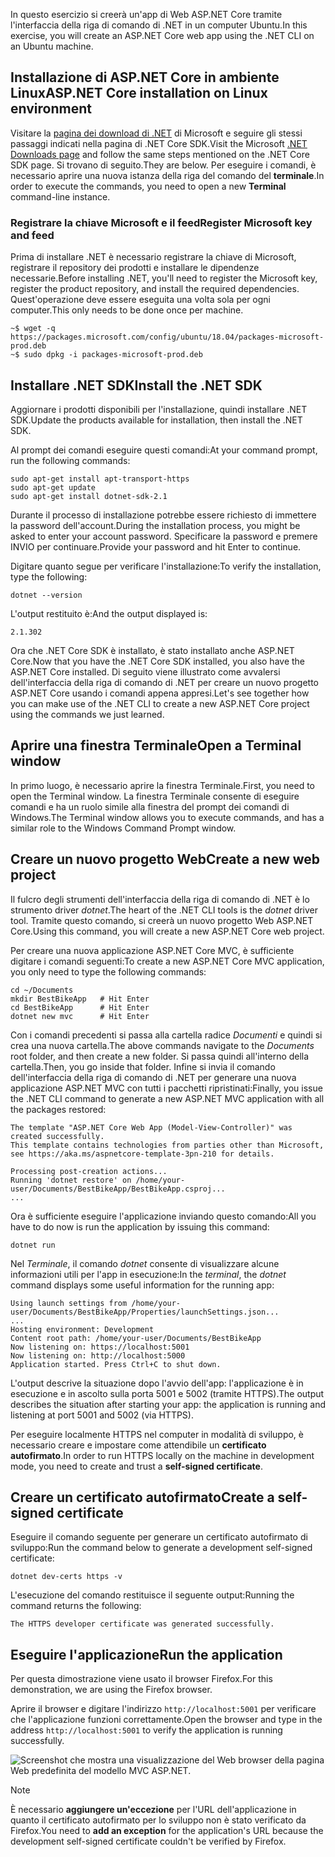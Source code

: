 <span data-ttu-id="0222e-101">In questo esercizio si creerà un'app di Web ASP.NET Core tramite l'interfaccia della riga di comando di .NET in un computer Ubuntu.</span><span class="sxs-lookup"><span data-stu-id="0222e-101">In this exercise, you will create an ASP.NET Core web app using the .NET CLI on an Ubuntu machine.</span></span>

## <a name="aspnet-core-installation-on-linux-environment"></a><span data-ttu-id="0222e-102">Installazione di ASP.NET Core in ambiente Linux</span><span class="sxs-lookup"><span data-stu-id="0222e-102">ASP.NET Core installation on Linux environment</span></span>

<span data-ttu-id="0222e-103">Visitare la [pagina dei download di .NET](https://www.microsoft.com/net/download) di Microsoft e seguire gli stessi passaggi indicati nella pagina di .NET Core SDK.</span><span class="sxs-lookup"><span data-stu-id="0222e-103">Visit the Microsoft [.NET Downloads page](https://www.microsoft.com/net/download) and follow the same steps mentioned on the .NET Core SDK page.</span></span> <span data-ttu-id="0222e-104">Si trovano di seguito.</span><span class="sxs-lookup"><span data-stu-id="0222e-104">They are below.</span></span> <span data-ttu-id="0222e-105">Per eseguire i comandi, è necessario aprire una nuova istanza della riga del comando del **terminale**.</span><span class="sxs-lookup"><span data-stu-id="0222e-105">In order to execute the commands, you need to open a new **Terminal** command-line instance.</span></span>

### <a name="register-microsoft-key-and-feed"></a><span data-ttu-id="0222e-106">Registrare la chiave Microsoft e il feed</span><span class="sxs-lookup"><span data-stu-id="0222e-106">Register Microsoft key and feed</span></span>

<span data-ttu-id="0222e-107">Prima di installare .NET è necessario registrare la chiave di Microsoft, registrare il repository dei prodotti e installare le dipendenze necessarie.</span><span class="sxs-lookup"><span data-stu-id="0222e-107">Before installing .NET, you'll need to register the Microsoft key, register the product repository, and install the required dependencies.</span></span> <span data-ttu-id="0222e-108">Quest'operazione deve essere eseguita una volta sola per ogni computer.</span><span class="sxs-lookup"><span data-stu-id="0222e-108">This only needs to be done once per machine.</span></span>

```console
~$ wget -q https://packages.microsoft.com/config/ubuntu/18.04/packages-microsoft-prod.deb
~$ sudo dpkg -i packages-microsoft-prod.deb
```

## <a name="install-the-net-sdk"></a><span data-ttu-id="0222e-109">Installare .NET SDK</span><span class="sxs-lookup"><span data-stu-id="0222e-109">Install the .NET SDK</span></span>

<span data-ttu-id="0222e-110">Aggiornare i prodotti disponibili per l'installazione, quindi installare .NET SDK.</span><span class="sxs-lookup"><span data-stu-id="0222e-110">Update the products available for installation, then install the .NET SDK.</span></span>

<span data-ttu-id="0222e-111">Al prompt dei comandi eseguire questi comandi:</span><span class="sxs-lookup"><span data-stu-id="0222e-111">At your command prompt, run the following commands:</span></span>

```console
sudo apt-get install apt-transport-https
sudo apt-get update
sudo apt-get install dotnet-sdk-2.1
```

<span data-ttu-id="0222e-112">Durante il processo di installazione potrebbe essere richiesto di immettere la password dell'account.</span><span class="sxs-lookup"><span data-stu-id="0222e-112">During the installation process, you might be asked to enter your account password.</span></span> <span data-ttu-id="0222e-113">Specificare la password e premere INVIO per continuare.</span><span class="sxs-lookup"><span data-stu-id="0222e-113">Provide your password and hit Enter to continue.</span></span>

<span data-ttu-id="0222e-114">Digitare quanto segue per verificare l'installazione:</span><span class="sxs-lookup"><span data-stu-id="0222e-114">To verify the installation, type the following:</span></span>

```console
dotnet --version
```

<span data-ttu-id="0222e-115">L'output restituito è:</span><span class="sxs-lookup"><span data-stu-id="0222e-115">And the output displayed is:</span></span>

```console
2.1.302
```

<span data-ttu-id="0222e-116">Ora che .NET Core SDK è installato, è stato installato anche ASP.NET Core.</span><span class="sxs-lookup"><span data-stu-id="0222e-116">Now that you have the .NET Core SDK installed, you also have the ASP.NET Core installed.</span></span> <span data-ttu-id="0222e-117">Di seguito viene illustrato come avvalersi dell'interfaccia della riga di comando di .NET per creare un nuovo progetto ASP.NET Core usando i comandi appena appresi.</span><span class="sxs-lookup"><span data-stu-id="0222e-117">Let's see together how you can make use of the .NET CLI to create a new ASP.NET Core project using the commands we just learned.</span></span>

## <a name="open-a-terminal-window"></a><span data-ttu-id="0222e-118">Aprire una finestra Terminale</span><span class="sxs-lookup"><span data-stu-id="0222e-118">Open a Terminal window</span></span>

<span data-ttu-id="0222e-119">In primo luogo, è necessario aprire la finestra Terminale.</span><span class="sxs-lookup"><span data-stu-id="0222e-119">First, you need to open the Terminal window.</span></span> <span data-ttu-id="0222e-120">La finestra Terminale consente di eseguire comandi e ha un ruolo simile alla finestra del prompt dei comandi di Windows.</span><span class="sxs-lookup"><span data-stu-id="0222e-120">The Terminal window allows you to execute commands, and has a similar role to the Windows Command Prompt window.</span></span>

## <a name="create-a-new-web-project"></a><span data-ttu-id="0222e-121">Creare un nuovo progetto Web</span><span class="sxs-lookup"><span data-stu-id="0222e-121">Create a new web project</span></span>

<span data-ttu-id="0222e-122">Il fulcro degli strumenti dell'interfaccia della riga di comando di .NET è lo strumento driver *dotnet*.</span><span class="sxs-lookup"><span data-stu-id="0222e-122">The heart of the .NET CLI tools is the *dotnet* driver tool.</span></span> <span data-ttu-id="0222e-123">Tramite questo comando, si creerà un nuovo progetto Web ASP.NET Core.</span><span class="sxs-lookup"><span data-stu-id="0222e-123">Using this command, you will create a new ASP.NET Core web project.</span></span>

<span data-ttu-id="0222e-124">Per creare una nuova applicazione ASP.NET Core MVC, è sufficiente digitare i comandi seguenti:</span><span class="sxs-lookup"><span data-stu-id="0222e-124">To create a new ASP.NET Core MVC application, you only need to type the following commands:</span></span>

```console
cd ~/Documents
mkdir BestBikeApp   # Hit Enter
cd BestBikeApp      # Hit Enter
dotnet new mvc      # Hit Enter
```

<span data-ttu-id="0222e-125">Con i comandi precedenti si passa alla cartella radice *Documenti* e quindi si crea una nuova cartella.</span><span class="sxs-lookup"><span data-stu-id="0222e-125">The above commands navigate to the *Documents* root folder, and then create a new folder.</span></span> <span data-ttu-id="0222e-126">Si passa quindi all'interno della cartella.</span><span class="sxs-lookup"><span data-stu-id="0222e-126">Then, you go inside that folder.</span></span> <span data-ttu-id="0222e-127">Infine si invia il comando dell'interfaccia della riga di comando di .NET per generare una nuova applicazione ASP.NET MVC con tutti i pacchetti ripristinati:</span><span class="sxs-lookup"><span data-stu-id="0222e-127">Finally, you issue the .NET CLI command to generate a new ASP.NET MVC application with all the packages restored:</span></span>

```console
The template "ASP.NET Core Web App (Model-View-Controller)" was created successfully.
This template contains technologies from parties other than Microsoft, see https://aka.ms/aspnetcore-template-3pn-210 for details.

Processing post-creation actions...
Running 'dotnet restore' on /home/your-user/Documents/BestBikeApp/BestBikeApp.csproj...
...
```

<span data-ttu-id="0222e-128">Ora è sufficiente eseguire l'applicazione inviando questo comando:</span><span class="sxs-lookup"><span data-stu-id="0222e-128">All you have to do now is run the application by issuing this command:</span></span>

```console
dotnet run
```

<span data-ttu-id="0222e-129">Nel *Terminale*, il comando *dotnet* consente di visualizzare alcune informazioni utili per l'app in esecuzione:</span><span class="sxs-lookup"><span data-stu-id="0222e-129">In the *terminal*, the *dotnet* command displays some useful information for the running app:</span></span>

```console
Using launch settings from /home/your-user/Documents/BestBikeApp/Properties/launchSettings.json...
...
Hosting environment: Development
Content root path: /home/your-user/Documents/BestBikeApp
Now listening on: https://localhost:5001
Now listening on: http://localhost:5000
Application started. Press Ctrl+C to shut down.
```

<span data-ttu-id="0222e-130">L'output descrive la situazione dopo l'avvio dell'app: l'applicazione è in esecuzione e in ascolto sulla porta 5001 e 5002 (tramite HTTPS).</span><span class="sxs-lookup"><span data-stu-id="0222e-130">The output describes the situation after starting your app: the application is running and listening at port 5001 and 5002 (via HTTPS).</span></span>

<span data-ttu-id="0222e-131">Per eseguire localmente HTTPS nel computer in modalità di sviluppo, è necessario creare e impostare come attendibile un **certificato autofirmato**.</span><span class="sxs-lookup"><span data-stu-id="0222e-131">In order to run HTTPS locally on the machine in development mode, you need to create and trust a **self-signed certificate**.</span></span>

## <a name="create-a-self-signed-certificate"></a><span data-ttu-id="0222e-132">Creare un certificato autofirmato</span><span class="sxs-lookup"><span data-stu-id="0222e-132">Create a self-signed certificate</span></span>

<span data-ttu-id="0222e-133">Eseguire il comando seguente per generare un certificato autofirmato di sviluppo:</span><span class="sxs-lookup"><span data-stu-id="0222e-133">Run the command below to generate a development self-signed certificate:</span></span>

```console
dotnet dev-certs https -v
```

<span data-ttu-id="0222e-134">L'esecuzione del comando restituisce il seguente output:</span><span class="sxs-lookup"><span data-stu-id="0222e-134">Running the command returns the following:</span></span>

```console
The HTTPS developer certificate was generated successfully.
```

## <a name="run-the-application"></a><span data-ttu-id="0222e-135">Eseguire l'applicazione</span><span class="sxs-lookup"><span data-stu-id="0222e-135">Run the application</span></span>

<span data-ttu-id="0222e-136">Per questa dimostrazione viene usato il browser Firefox.</span><span class="sxs-lookup"><span data-stu-id="0222e-136">For this demonstration, we are using the Firefox browser.</span></span>

<span data-ttu-id="0222e-137">Aprire il browser e digitare l'indirizzo `http://localhost:5001` per verificare che l'applicazione funzioni correttamente.</span><span class="sxs-lookup"><span data-stu-id="0222e-137">Open the browser and type in the address `http://localhost:5001` to verify the application is running successfully.</span></span>

![Screenshot che mostra una visualizzazione del Web browser della pagina Web predefinita del modello MVC ASP.NET.](../media/5-asp-core-mvc-default-template.PNG)

> [!NOTE]
> <span data-ttu-id="0222e-139">È necessario **aggiungere un'eccezione** per l'URL dell'applicazione in quanto il certificato autofirmato per lo sviluppo non è stato verificato da Firefox.</span><span class="sxs-lookup"><span data-stu-id="0222e-139">You need to **add an exception** for the application's URL because the development self-signed certificate couldn't be verified by Firefox.</span></span>
